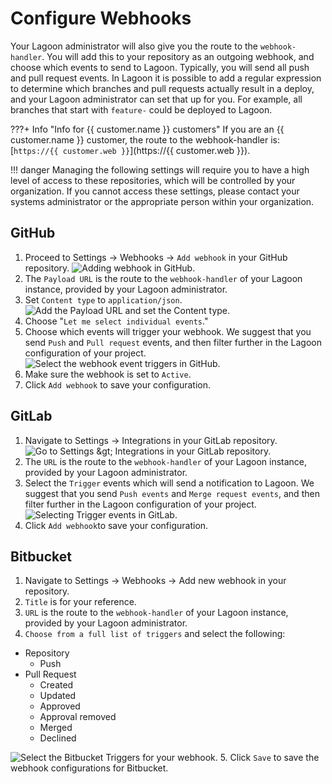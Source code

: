 # Configure Webhooks

Your Lagoon administrator will also give you the route to the `webhook-handler`. You will add this to your repository as an outgoing webhook, and choose which events to send to Lagoon. Typically, you will send all push and pull request events. In Lagoon it is possible to add a regular expression to determine which branches and pull requests actually result in a deploy, and your Lagoon administrator can set that up for you. For example, all branches that start with `feature-` could be deployed to Lagoon.

<!-- markdown-link-check-disable -->
???+ Info "Info for {{ customer.name }} customers"
    If you are an {{ customer.name }} customer, the route to the webhook-handler is: [`https://{{ customer.web }}`](https://{{ customer.web }}).
    <!-- markdown-link-check-enable -->

!!! danger
      Managing the following settings will require you to have a high level of access to these repositories, which will be controlled by your organization. If you cannot access these settings, please contact your systems administrator or the appropriate person within your organization.

## GitHub

1. Proceed to Settings -&gt; Webhooks -&gt; `Add webhook` in your GitHub repository.
  ![Adding webhook in GitHub.](./webhooks-2020-01-23-12-40-16.png)
2. The `Payload URL` is the route to the `webhook-handler` of your Lagoon instance, provided by your Lagoon administrator.
3. Set `Content type` to `application/json`.
  ![Add the Payload URL and set the Content type.](./gh_webhook_1.png)
4. Choose "`Let me select individual events`."
5. Choose which events will trigger your webhook. We suggest that you send `Push` and `Pull request` events, and then filter further in the Lagoon configuration of your project.
  ![Select the webhook event triggers in GitHub.](./gh_webhook_2.png)
6. Make sure the webhook is set to `Active`.
7. Click `Add webhook` to save your configuration.

## GitLab

1. Navigate to Settings -&gt; Integrations in your GitLab repository.
  ![Go to Settings &amp;gt; Integrations in your GitLab repository.](./gitlab-settings.png)
2. The `URL` is the route to the `webhook-handler` of your Lagoon instance, provided by your Lagoon administrator.
3. Select the `Trigger` events which will send a notification to Lagoon. We suggest that you send `Push events` and `Merge request events`, and then filter further in the Lagoon configuration of your project.
  ![Selecting Trigger events in GitLab.](./gitlab_webhook.png)
4. Click `Add webhook`to save your configuration.

## Bitbucket

1. Navigate to Settings -&gt; Webhooks -&gt; Add new webhook in your repository.
2. `Title` is for your reference.
3. `URL` is the route to the `webhook-handler` of your Lagoon instance, provided by your Lagoon administrator.
4. `Choose from a full list of triggers` and select the following:

  * Repository
    * Push
  * Pull Request
    * Created
    * Updated
    * Approved
    * Approval removed
    * Merged
    * Declined

  ![Select the Bitbucket Triggers for your webhook. ](./bb_webhook_1.png)
5. Click `Save` to save the webhook configurations for Bitbucket.
